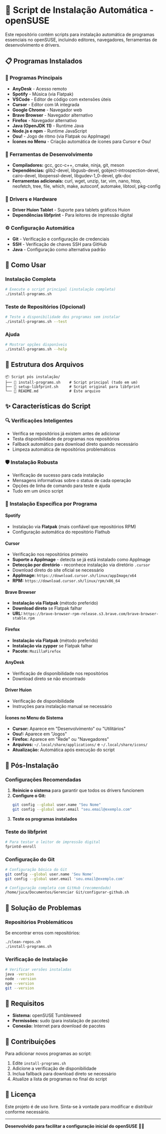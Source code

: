 # 🚀 Script de Instalação Automática - openSUSE

Este repositório contém scripts para instalação automática de programas essenciais no openSUSE, incluindo editores, navegadores, ferramentas de desenvolvimento e drivers.

## 📋 Programas Instalados

### 🎯 **Programas Principais**
- **AnyDesk** - Acesso remoto
- **Spotify** - Música (via Flatpak)
- **VSCode** - Editor de código com extensões úteis
- **Cursor** - Editor com IA integrada
- **Google Chrome** - Navegador web
- **Brave Browser** - Navegador alternativo
- **Firefox** - Navegador alternativo
- **Java (OpenJDK 11)** - Runtime Java
- **Node.js e npm** - Runtime JavaScript
- **Osu!** - Jogo de ritmo (via Flatpak ou AppImage)
- **Ícones no Menu** - Criação automática de ícones para Cursor e Osu!

### 🔧 **Ferramentas de Desenvolvimento**
- **Compiladores:** gcc, gcc-c++, cmake, ninja, git, meson
- **Dependências:** glib2-devel, libgusb-devel, gobject-introspection-devel, cairo-devel, libopenssl-devel, libgudev-1_0-devel, gtk-doc
- **Ferramentas adicionais:** curl, wget, unzip, tar, vim, nano, htop, neofetch, tree, file, which, make, autoconf, automake, libtool, pkg-config

### 🎨 **Drivers e Hardware**
- **Driver Huion Tablet** - Suporte para tablets gráficos Huion
- **Dependências libfprint** - Para leitores de impressão digital

### ⚙️ **Configuração Automática**
- **Git** - Verificação e configuração de credenciais
- **SSH** - Verificação de chaves SSH para GitHub
- **Java** - Configuração como alternativa padrão

## 🚀 Como Usar

### Instalação Completa
```bash
# Execute o script principal (instalação completa)
./install-programs.sh
```

### Teste de Repositórios (Opcional)
```bash
# Teste a disponibilidade dos programas sem instalar
./install-programs.sh --test
```

### Ajuda
```bash
# Mostrar opções disponíveis
./install-programs.sh --help
```

## 📁 Estrutura dos Arquivos

```
📦 Script pós instalação/
├── 📄 install-programs.sh    # Script principal (tudo em um)
├── 📄 setup-libfprint.sh     # Script original para libfprint
└── 📄 README.md              # Este arquivo
```

## ✨ Características do Script

### 🔍 **Verificações Inteligentes**
- Verifica se repositórios já existem antes de adicionar
- Testa disponibilidade de programas nos repositórios
- Fallback automático para download direto quando necessário
- Limpeza automática de repositórios problemáticos

### 🛡️ **Instalação Robusta**
- Verificação de sucesso para cada instalação
- Mensagens informativas sobre o status de cada operação
- Opções de linha de comando para teste e ajuda
- Tudo em um único script

### 🎯 **Instalação Específica por Programa**

#### **Spotify**
- Instalação via **Flatpak** (mais confiável que repositórios RPM)
- Configuração automática do repositório Flathub

#### **Cursor**
- Verificação nos repositórios primeiro
- **Suporte a AppImage** - detecta se já está instalado como AppImage
- **Detecção por diretório** - reconhece instalação via diretório `.cursor`
- Download direto do site oficial se necessário
- **AppImage:** `https://download.cursor.sh/linux/appImage/x64`
- **RPM:** `https://download.cursor.sh/linux/rpm/x86_64`

#### **Brave Browser**
- **Instalação via Flatpak** (método preferido)
- **Download direto** se Flatpak falhar
- **URL:** `https://brave-browser-rpm-release.s3.brave.com/brave-browser-stable.rpm`

#### **Firefox**
- **Instalação via Flatpak** (método preferido)
- **Instalação via zypper** se Flatpak falhar
- **Pacote:** `MozillaFirefox`

#### **AnyDesk**
- Verificação de disponibilidade nos repositórios
- Download direto se não encontrado

#### **Driver Huion**
- Verificação de disponibilidade
- Instruções para instalação manual se necessário

#### **Ícones no Menu do Sistema**
- **Cursor:** Aparece em "Desenvolvimento" ou "Utilitários"
- **Osu!:** Aparece em "Jogos"
- **Firefox:** Aparece em "Rede" ou "Navegadores"
- **Arquivos:** `~/.local/share/applications/` e `~/.local/share/icons/`
- **Atualização:** Automática após execução do script

## 🔧 Pós-Instalação

### Configurações Recomendadas

1. **Reinicie o sistema** para garantir que todos os drivers funcionem
2. **Configure o Git:**
   ```bash
   git config --global user.name "Seu Nome"
   git config --global user.email "seu.email@exemplo.com"
   ```
3. **Teste os programas instalados**

### Teste do libfprint
```bash
# Para testar o leitor de impressão digital
fprintd-enroll
```

### Configuração do Git
```bash
# Configuração básica do Git
git config --global user.name 'Seu Nome'
git config --global user.email 'seu.email@exemplo.com'

# Configuração completa com GitHub (recomendado)
/home/juca/Documentos/Gerenciar Git/configurar-github.sh
```

## 🐛 Solução de Problemas

### Repositórios Problemáticos
Se encontrar erros com repositórios:
```bash
./clean-repos.sh
./install-programs.sh
```

### Verificação de Instalação
```bash
# Verificar versões instaladas
java -version
node --version
npm --version
git --version
```

## 📝 Requisitos

- **Sistema:** openSUSE Tumbleweed
- **Permissões:** sudo (para instalação de pacotes)
- **Conexão:** Internet para download de pacotes

## 🤝 Contribuições

Para adicionar novos programas ao script:

1. Edite `install-programs.sh`
2. Adicione a verificação de disponibilidade
3. Inclua fallback para download direto se necessário
4. Atualize a lista de programas no final do script

## 📄 Licença

Este projeto é de uso livre. Sinta-se à vontade para modificar e distribuir conforme necessário.

---

**Desenvolvido para facilitar a configuração inicial do openSUSE** 🐧✨
